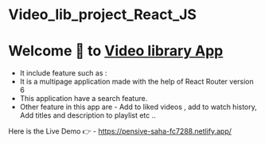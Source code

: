 # Video_lib_project_React_JS
# Welcome 👋 to [Video library App](https://pensive-saha-fc7288.netlify.app/)
* It include feature such as :
* It is a multipage application made with the help of React Router version 6
* This application have a search feature.
* Other feature in this app are - Add to liked videos , add to watch history, Add titles and description to playlist etc ..

Here is the Live Demo 👉 - https://pensive-saha-fc7288.netlify.app/
